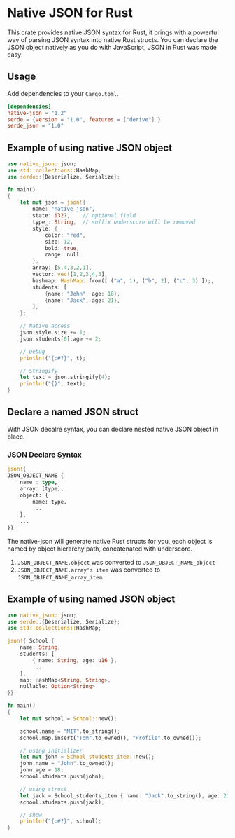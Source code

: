 # Native JSON for Rust

This crate provides native JSON syntax for Rust, it brings with a powerful way of parsing JSON syntax into native Rust structs. You can declare the JSON object natively as you do with JavaScript, JSON in Rust was made easy!

## Usage
Add dependencies to your `Cargo.toml`.
```toml
[dependencies]
native-json = "1.2"
serde = {version = "1.0", features = ["derive"] }
serde_json = "1.0"
```

## Example of using native JSON object
```rust
use native_json::json;
use std::collections::HashMap;
use serde::{Deserialize, Serialize};

fn main()
{
    let mut json = json!{
        name: "native json",
        state: i32?,    // optional field
        type_: String,  // suffix underscore will be removed
        style: {
            color: "red",
            size: 12,
            bold: true,
            range: null
        },
        array: [5,4,3,2,1],
        vector: vec![1,2,3,4,5],
        hashmap: HashMap::from([ ("a", 1), ("b", 2), ("c", 3) ]);,
        students: [
            {name: "John", age: 18},
            {name: "Jack", age: 21},
        ],
    };

    // Native access
    json.style.size += 1;
    json.students[0].age += 2;

    // Debug
    println!("{:#?}", t);

    // Stringify
    let text = json.stringify(4);
    println!("{}", text);
}
```
## Declare a named JSON struct

With JSON decalre syntax, you can declare nested native JSON object in place. 

### JSON Declare Syntax
```rust
json!{
JSON_OBJECT_NAME { 
    name : type, 
    array: [type],
    object: {
        name: type,
        ...
    },
    ...
}}
```

The native-json will generate native Rust structs for you, each object is named by object hierarchy path, concatenated with underscore.

  1. `JSON_OBJECT_NAME.object` was converted to `JSON_OBJECT_NAME_object`
  2. `JSON_OBJECT_NAME.array's item` was converted to `JSON_OBJECT_NAME_array_item`

## Example of using named JSON object

```rust
use native_json::json;
use serde::{Deserialize, Serialize};
use std::collections::HashMap;

json!{ School {
    name: String,
    students: [
        { name: String, age: u16 },
        ...
    ],
    map: HashMap<String, String>,
    nullable: Option<String>
}}

fn main()
{
    let mut school = School::new();

    school.name = "MIT".to_string();
    school.map.insert("Tom".to_owned(), "Profile".to_owned());

    // using initializer
    let mut john = School_students_item::new();
    john.name = "John".to_owned();
    john.age = 18;
    school.students.push(john);

    // using struct
    let jack = School_students_item { name: "Jack".to_string(), age: 21 };
    school.students.push(jack);

    // show
    println!("{:#?}", school);
}
```

